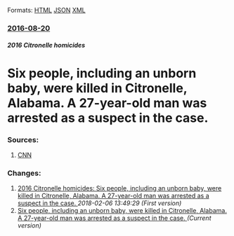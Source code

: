 
Formats: [HTML](/news/2016/08/20/six-people-including-an-unborn-baby-were-killed-in-citronelle-alabama-a-27-year-old-man-was-arrested-as-a-suspect-in-the-case.html)  [JSON](/news/2016/08/20/six-people-including-an-unborn-baby-were-killed-in-citronelle-alabama-a-27-year-old-man-was-arrested-as-a-suspect-in-the-case.json)  [XML](/news/2016/08/20/six-people-including-an-unborn-baby-were-killed-in-citronelle-alabama-a-27-year-old-man-was-arrested-as-a-suspect-in-the-case.xml)  

### [2016-08-20](/news/2016/08/20/index.md)

##### 2016 Citronelle homicides
#  Six people, including an unborn baby, were killed in Citronelle, Alabama. A 27-year-old man was arrested as a suspect in the case. 




### Sources:

1. [CNN](http://www.cnn.com/2016/08/21/us/alabama-citronelle-killings-baby-survives/index.html)

### Changes:

1. [2016 Citronelle homicides: Six people, including an unborn baby, were killed in Citronelle, Alabama. A 27-year-old man was arrested as a suspect in the case. ](/news/2016/08/20/2016-citronelle-homicides-six-people-including-an-unborn-baby-were-killed-in-citronelle-alabama-a-27-year-old-man-was-arrested-as-a-sus.md) _2018-02-06 13:49:29 (First version)_
1. [ Six people, including an unborn baby, were killed in Citronelle, Alabama. A 27-year-old man was arrested as a suspect in the case. ](/news/2016/08/20/six-people-including-an-unborn-baby-were-killed-in-citronelle-alabama-a-27-year-old-man-was-arrested-as-a-suspect-in-the-case.md) _(Current version)_
